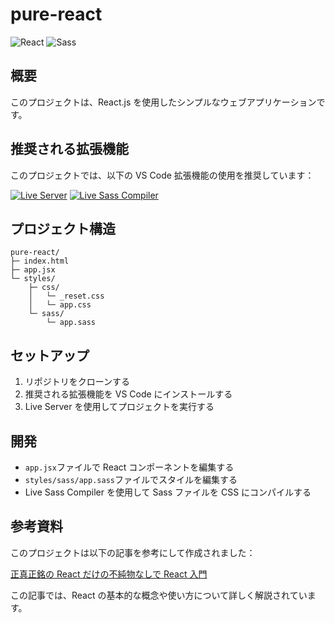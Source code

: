 # pure-react

![React](https://img.shields.io/badge/React-blue?logo=react)
![Sass](https://img.shields.io/badge/Sass-pink?logo=sass)

## 概要

このプロジェクトは、React.js を使用したシンプルなウェブアプリケーションです。

## 推奨される拡張機能

このプロジェクトでは、以下の VS Code 拡張機能の使用を推奨しています：

[![Live Server](https://img.shields.io/badge/Live%20Server-ritwickdey.liveserver-orange?logo=visual-studio-code)](https://marketplace.visualstudio.com/items?itemName=ritwickdey.LiveServer)
[![Live Sass Compiler](https://img.shields.io/badge/Live%20Sass%20Compiler-glenn2223.live--sass-pink?logo=visual-studio-code)](https://marketplace.visualstudio.com/items?itemName=glenn2223.live-sass)

## プロジェクト構造

```
pure-react/
├─ index.html
├─ app.jsx
└─ styles/
    ├─ css/
    │   └─ _reset.css
    │   └─ app.css
    └─ sass/
        └─ app.sass
```

## セットアップ

1. リポジトリをクローンする
2. 推奨される拡張機能を VS Code にインストールする
3. Live Server を使用してプロジェクトを実行する

## 開発

- `app.jsx`ファイルで React コンポーネントを編集する
- `styles/sass/app.sass`ファイルでスタイルを編集する
- Live Sass Compiler を使用して Sass ファイルを CSS にコンパイルする

## 参考資料

このプロジェクトは以下の記事を参考にして作成されました：

[正真正銘の React だけの不純物なしで React 入門](https://sbfl.net/blog/2019/02/20/react-only-tutorial/)

この記事では、React の基本的な概念や使い方について詳しく解説されています。
